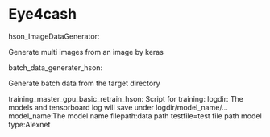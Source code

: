 # Eye4cash

hson_ImageDataGenerator:

Generate multi images from an image by keras

batch_data_generater_hson:

Generate batch data from the target directory

training_master_gpu_basic_retrain_hson:
Script for training:
logdir: The models and tensorboard log will save under logdir/model_name/...
model_name:The model name
filepath:data path
testfile=test file path
model type:Alexnet
